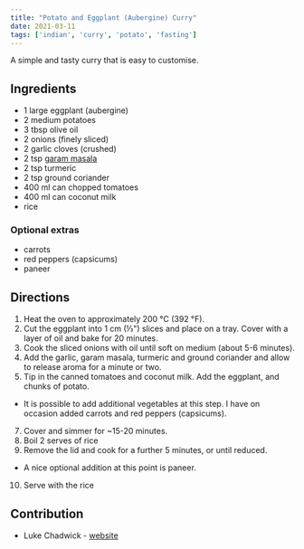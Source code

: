 ```yaml
---
title: "Potato and Eggplant (Aubergine) Curry"
date: 2021-03-11
tags: ['indian', 'curry', 'potato', 'fasting']
---
```


A simple and tasty curry that is easy to customise.

## Ingredients

- 1 large eggplant (aubergine)
- 2 medium potatoes
- 3 tbsp olive oil
- 2 onions (finely sliced)
- 2 garlic cloves (crushed)
- 2 tsp [garam masala](/garam-masala)
- 2 tsp turmeric
- 2 tsp ground coriander
- 400 ml can chopped tomatoes
- 400 ml can coconut milk
- rice

### Optional extras
- carrots
- red peppers (capsicums)
- paneer

## Directions

1. Heat the oven to approximately 200 °C (392 °F).
2. Cut the eggplant into 1 cm (⅓") slices and place on a tray. Cover with a layer of oil and bake for 20 minutes.
3. Cook the sliced onions with oil until soft on medium (about 5-6 minutes).
4. Add the garlic, garam masala, turmeric and ground coriander and allow to release aroma for a minute or two.
5. Tip in the canned tomatoes and coconut milk. Add the eggplant, and chunks of potato.
  - It is possible to add additional vegetables at this step. I have on occasion added carrots and red peppers (capsicums).
7. Cover and simmer for ~15-20 minutes.
8. Boil 2 serves of rice
9. Remove the lid and cook for a further 5 minutes, or until reduced.
  - A nice optional addition at this point is paneer.
10. Serve with the rice

## Contribution

- Luke Chadwick - [website](https://lukechadwick.com)
